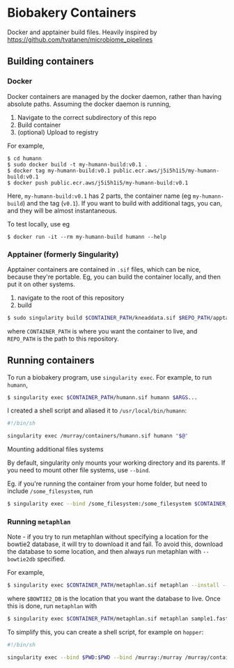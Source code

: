 # Biobakery Containers

Docker and apptainer build files.
Heavily inspired by https://github.com/tvatanen/microbiome_pipelines

## Building containers

### Docker

Docker containers are managed by the docker daemon,
rather than having absolute paths.
Assuming the docker daemon is running,

1. Navigate to the correct subdirectory of this repo
2. Build container
3. (optional) Upload to registry

For example,

```
$ cd humann
$ sudo docker build -t my-humann-build:v0.1 .
$ docker tag my-humann-build:v0.1 public.ecr.aws/j5i5h1i5/my-humann-build:v0.1
$ docker push public.ecr.aws/j5i5h1i5/my-humann-build:v0.1
```

Here, `my-humann-build:v0.1` has 2 parts, the container name (eg `my-humann-build`)
and the tag (`v0.1`).
If you want to build with additional tags, you can, and they will be almost instantaneous.

To test locally, use eg

```
$ docker run -it --rm my-humann-build humann --help
```

### Apptainer (formerly Singularity)

Apptainer containers are contained in `.sif` files,
which can be nice, because they're portable.
Eg, you can build the container locally, and then put it on other systems.

1. navigate to the root of this repository
2. build


```sh
$ sudo singularity build $CONTAINER_PATH/kneaddata.sif $REPO_PATH/apptainer_files/kneaddata.def
```

where `CONTAINER_PATH` is where you want the container to live,
and `REPO_PATH` is the path to this repository.

## Running containers

To run a biobakery program, use `singularity exec`. For example, to run `humann`,

```sh
$ singularity exec $CONTAINER_PATH/humann.sif humann $ARGS...
```

I created a shell script and aliased it to `/usr/local/bin/humann`:

```sh
#!/bin/sh

singularity exec /murray/containers/humann.sif humann "$@"
```

Mounting additional files systems

By default, singularity only mounts your working directory and its parents.
If you need to mount other file systems, use `--bind`. 

Eg. if you're running the container from your home folder,
but need to include `/some_filesystem`, run

```sh
$ singularity exec --bind /some_filesystem:/some_filesystem $CONTAINER_PATH/humann.sif humann $ARGS...
```

### Running `metaphlan`

Note - if you try to run metaphlan without specifying a location for the bowtie2 database,
it will try to download it and fail.
To avoid this, download the database to some location,
and then always run metaphlan with `--bowtie2db` specified.

For example,

```sh
$ singularity exec $CONTAINER_PATH/metaphlan.sif metaphlan --install --bowtie2db $BOWTIE2_DB
```

where `$BOWTIE2_DB` is the location that you want the database to live.
Once this is done, run `metaphlan` with

```sh
$ singularity exec $CONTAINER_PATH/metaphlan.sif metaphlan sample1.fastq.gz sample1_profile.tsv --bowtie2db $BOWTIE2_DB
```

To simplify this, you can create a shell script, for example on `hopper`:

```sh
#!/bin/sh

singularity exec --bind $PWD:$PWD --bind /murray:/murray /murray/containers/metaphlan.sif metaphlan "$@" --bowtie2db /murray/databases/metaphlan
```